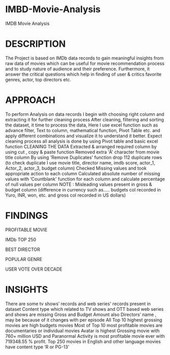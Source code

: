 # IMBD-Movie-Analysis
IMDB Movie Analysis

# DESCRIPTION
The Project is based on IMDb data records to gain meaningful insights from raw data of movies which can be useful for movie recommendation process and to study nature of audience and their preference. Furthermore, it answer the critical questions which help in finding of user & critics favorite genres, actor, top directors etc.

# APPROACH
To perform Analysis on data records I begin with choosing right column and extracting it for further cleaning process
After cleaning, filtering and sorting the dataset, it time to process the data,
Here I use excel function such as advance filter, Text to column, mathematical function, Pivot Table etc. and apply different combinations and visualize it to understand it better.
Expect cleaning process all analysis is done by using Pivot table and basic excel function
CLEANING THE DATA
Extracted & arranged required column by using cut , copy & paste function
Removed extra 'Â' character from movie title column
By using 'Remove Duplicates' function drop 112 duplicate rows (to check duplicate I use movie title, director name, imdb score, actor_1, Actor_2, actor_3, budget column)
Checked Missing values and took appropriate action to each column
Calculated absolute number of missing values with ‘Countblank' function for each column and calculate percentage of null values per column
NOTE : Misleading values present in gross & budget column (difference in currency such as….. budgets col recorded in Yuro, INR, won, etc. and gross col recorded in US dollars)

# FINDINGS
PROFITABLE MOVIE

IMDb TOP 250

BEST DIRECTOR

POPULAR GENRE

USER VOTE OVER DECADE
# INSIGHTS
There are some tv shows’ records and web series' records present in dataset
Content type which related to TV shows and OTT based web series and shows are missing Gross and Budget Amount also Directors’ name , may be because of it changes with per episode
All Top 10 highest grossing movies are high budgets movies
Most of Top 10 most profitable movies are documentaries or individual movies
Avatar is highest Grossing movie with 760+ million USD and Paranormal Activity is most profitable movie ever with 719348.55 % profit.
Top 250 movies in English and other language movies have content type ‘R or PG-13’
